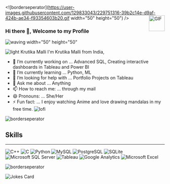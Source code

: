 <![borderseperator](https://user-images.githubusercontent.com/129833043/229751316-39b2c14e-d9af-424b-ae34-f93354603b20.gif width="50" height="50") />
<img align="right" alt="GIF" src="./code.gif" width="50" height="50" />

### Hi there 👋, Welcome to my Profile 

![waving](https://user-images.githubusercontent.com/129833043/229754134-b4238d35-b257-4ccb-8cbc-1df5d714e36e.gif) width="50" height="50"




![light](https://user-images.githubusercontent.com/129833043/229731339-2aa1ce35-7f9a-4f36-9ed2-d6ea12e34f48.gif) Krutika Malli
I'm Krutika Malli from India,

- 🔭 I’m currently working on ... Advanced SQL, Creating interactive dashboards in Tableau and Power BI 
- 🌱 I’m currently learning ... Python, ML
- 🤔 I’m looking for help with ... Portfolio Projects on Tableau
- 💬 Ask me about ... Anything
- 📫 How to reach me: ... through my mail
- 😄 Pronouns: ... She/Her
- ⚡ Fun fact: ... I enjoy watching Anime and love drawing mandalas in my free time.
![lofi](https://user-images.githubusercontent.com/129833043/229730612-1ecf7942-526e-4bec-8ec0-03acc8f953b1.gif)

![borderseperator](https://user-images.githubusercontent.com/129833043/229751316-39b2c14e-d9af-424b-ae34-f93354603b20.gif)
## Skills 
<hr></hr>


![C++](https://img.shields.io/badge/C%2B%2B-00599C?style=for-the-badge&logo=c%2B%2B&logoColor=white)
![C](https://img.shields.io/badge/C-00599C?style=for-the-badge&logo=c&logoColor=white)
![Python](https://img.shields.io/badge/Python-14354C?style=for-the-badge&logo=python&logoColor=white)
![MySQL](https://img.shields.io/badge/MySQL-00000F?style=for-the-badge&logo=mysql&logoColor=white)
![PostgreSQL](https://img.shields.io/badge/PostgreSQL-316192?style=for-the-badge&logo=postgresql&logoColor=white)
![SQLite](https://img.shields.io/badge/SQLite-07405E?style=for-the-badge&logo=sqlite&logoColor=white)
![Microsoft SQL Server](https://img.shields.io/badge/Microsoft_SQL_Server-CC2927?style=for-the-badge&logo=microsoft-sql-server&logoColor=white)
![Tableau](https://img.shields.io/badge/Tableau-E97627?style=for-the-badge&logo=Tableau&logoColor=white)
![Google Analytics](https://img.shields.io/badge/Google%20Analytics-E37400?style=for-the-badge&logo=google%20analytics&logoColor=white)
![Microsoft Excel](https://img.shields.io/badge/Microsoft_Excel-217346?style=for-the-badge&logo=microsoft-excel&logoColor=white)









![borderseperator](https://user-images.githubusercontent.com/129833043/229751316-39b2c14e-d9af-424b-ae34-f93354603b20.gif)
<!-- HTML -->
<img src="https://readme-jokes.vercel.app/api" alt="Jokes Card" />
